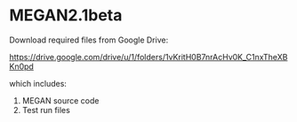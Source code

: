 # MEGAN2.1beta
Download required files from Google Drive:

https://drive.google.com/drive/u/1/folders/1vKritH0B7nrAcHv0K_C1nxTheXBKn0pd

which includes:
1) MEGAN source code
2) Test run files

